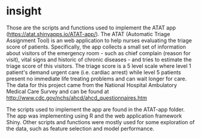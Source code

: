 # insight
Those are the scripts and functions used to implement the ATAT app (https://atat.shinyapps.io/ATAT-app/). The ATAT (Automatic Triage Assignment Tool) is an web application to help nurses evaluating the triage score of patients. Specifically, the app collects a small set of information about visitors of the emergency room - such as chief complain (reason for visit), vital signs and historic of chronic diseases - and tries to estimate the triage score of this visitors. The triage score is a 5 level scale where level 1 patient's demand urgent care (i.e. cardiac arrest) while level 5 patients present no immediate life treating problems and can wait longer for care.
The data for this project came from the National Hospital Ambulatory Medical Care Survey and can be found at http://www.cdc.gov/nchs/ahcd/ahcd_questionnaires.htm

The  scripts used to implement the app are found in the ATAT-app folder. The app was implementing using R and the web application framework Shiny.
Other scripts and functions were mostly used for some exploration of the data, such as feature selection and model performance.
